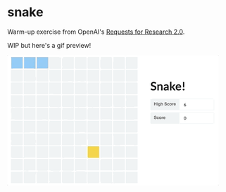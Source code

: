 # snake

Warm-up exercise from OpenAI's [Requests for Research 2.0](https://blog.openai.com/requests-for-research-2/).

WIP but here's a gif preview!

<img src="https://raw.githubusercontent.com/greentfrapp/claptrap/master/snake/images/preview.gif" alt="Preview of snake environment and agent" width="480px" height="whatever">